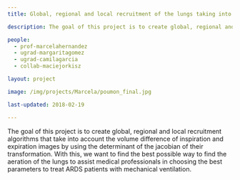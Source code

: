 ```yaml
---
title: Global, regional and local recruitment of the lungs taking into account the deformation.

description: The goal of this project is to create global, regional and local recruitment algorithms that take into account the volume difference of inspiration and expiration images by using the determinant of the jacobian of their transformation. With this, we want to find the best possible way to find the aeration of the lungs to assist medical professionals in choosing the best parameters to treat ARDS patients with mechanical ventilation.

people:
  - prof-marcelahernandez
  - ugrad-margaritagomez
  - ugrad-camilagarcia
  - collab-maciejorkisz

layout: project

image: /img/projects/Marcela/poumon_final.jpg

last-updated: 2018-02-19

---
```


The goal of this project is to create global, regional and local recruitment algorithms that take into account the volume difference of inspiration and expiration images by using the determinant of the jacobian of their transformation. With this, we want to find the best possible way to find the aeration of the lungs to assist medical professionals in choosing the best parameters to treat ARDS patients with mechanical ventilation.
